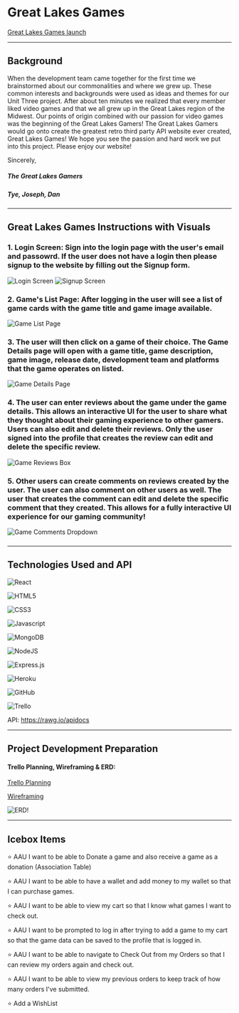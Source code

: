 # Great Lakes Games

[Great Lakes Games launch](https://great-lakes-games.herokuapp.com/)

***

## Background

When the development team came together for the first time we brainstormed about our commonalities and where we grew up. These common interests and backgrounds were used as ideas and themes for our Unit Three project. After about ten minutes we realized that every member liked video games and that we all grew up in the Great Lakes region of the Midwest. Our points of origin combined with  our passion for video games was the beginning of the Great Lakes Gamers! The Great Lakes Gamers would go onto create the greatest retro third party API website ever created, Great Lakes Games! We hope you see the passion and hard work we put into this project. Please enjoy our website!

Sincerely,

##### The Great Lakes Gamers
##### Tye, Joseph, Dan


***

## Great Lakes Games Instructions with Visuals


### 1. Login Screen: Sign into the login page with the user's email and passowrd. If the user does not have a login then please signup to the website by filling out the Signup form.
![Login Screen](/public/assets/login.png "Login into Great Lakes Games")
![Signup Screen](/public/assets/signup.png "Signup for Great Lakes Games")

### 2. Game's List Page: After logging in the user will see a list of game cards with the game title and game image available.
![Game List Page](/public/assets/game-list.png "Game List Screen")

### 3. The user will then click on a game of their choice. The Game Details page will open with a game title, game description, game image, release date, development team and platforms that the game operates on listed.
![Game Details Page](/public/assets/game-details-page.png "Game Details Page")

### 4. The user can enter reviews about the game under the game details. This allows an interactive UI for the user to share what they thought about their gaming experience to other gamers. Users can also edit and delete their reviews. Only the user signed into the profile that creates the review can edit and delete the specific review.
![Game Reviews Box](/public/assets/add-your-own-review.png "Game Reviews Box")


### 5. Other users can create comments on reviews created by the user. The user can also comment on other users as well. The user that creates the comment can edit and delete the specific comment that they created. This allows for a fully interactive UI experience for our gaming community!
![Game Comments Dropdown](/public/assets/comment-dropdown.png "Game Comments Dropdown")

###

***
## Technologies Used and API

![React](https://img.shields.io/badge/React-20232A?style=for-the-badge&logo=react&logoColor=61DAFB)

![HTML5](https://img.shields.io/badge/HTML5-E34F26?style=for-the-badge&logo=html5&logoColor=white)

![CSS3](https://img.shields.io/badge/CSS3-1572B6?style=for-the-badge&logo=css3&logoColor=white)

![Javascript](https://img.shields.io/badge/JavaScript-F7DF1E?style=for-the-badge&logo=javascript&logoColor=black)

![MongoDB](https://img.shields.io/badge/MongoDB-%234ea94b.svg?style=for-the-badge&logo=mongodb&logoColor=white)

![NodeJS](https://img.shields.io/badge/node.js-6DA55F?style=for-the-badge&logo=node.js&logoColor=white)

![Express.js](https://img.shields.io/badge/express.js-%23404d59.svg?style=for-the-badge&logo=express&logoColor=%2361DAFB)

![Heroku](https://img.shields.io/badge/Heroku-430098?style=for-the-badge&logo=heroku&logoColor=white)

![GitHub](https://img.shields.io/badge/github-%23121011.svg?style=for-the-badge&logo=github&logoColor=white)

![Trello](https://img.shields.io/badge/Trello-0052CC?style=for-the-badge&logo=trello&logoColor=white)

API:  https://rawg.io/apidocs

***

## Project Development Preparation

#### Trello Planning, Wireframing & ERD:

[Trello Planning](https://trello.com/b/LNa8QWuu/great-lake-gaming)

[Wireframing](https://whimsical.com/great-lake-gaming-wireframe-WkSLCdR2cWLcebdsFLe6X)

![ERD!](/public/assets/erd-unit-three-project.png "ERD")

***

## Icebox Items

⭐️ AAU I want to be able to Donate a game and also receive a game as a donation (Association Table)

⭐️ AAU I want to be able to have a wallet and add money to my wallet so that I can purchase games.

⭐️ AAU I want to be able to view my cart so that I know what games I want to check out.

⭐️ AAU I want to be prompted to log in after trying to add a game to my cart so that the game data can be saved to the profile that is logged in.

⭐️ AAU I want to be able to navigate to Check Out from my Orders so that I can review my orders again and check out.

⭐️ AAU I want to be able to view my previous orders to keep track of how many orders I've submitted.

⭐️ Add a WishList